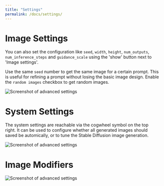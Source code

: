 ```yaml
---
title: "Settings"
permalink: /docs/settings/
---
```


# Image Settings
You can also set the configuration like `seed`, `width`, `height`, `num_outputs`, `num_inference_steps` and `guidance_scale` using the 'show' button next to 'Image settings'.

Use the same `seed` number to get the same image for a certain prompt. This is useful for refining a prompt without losing the basic image design. Enable the `random images` checkbox to get random images.

![Screenshot of advanced settings](/media/config-v6.jpg?raw=true)

# System Settings
The system settings are reachable via the cogwheel symbol on the top right. It can be used to configure whether all generated images should
saved be automically, or to tune the Stable Diffusion image generation.

![Screenshot of advanced settings](/media/system-settings-v2.jpg?raw=true)

# Image Modifiers
![Screenshot of advanced settings](/media/modifiers-v1.jpg?raw=true)

